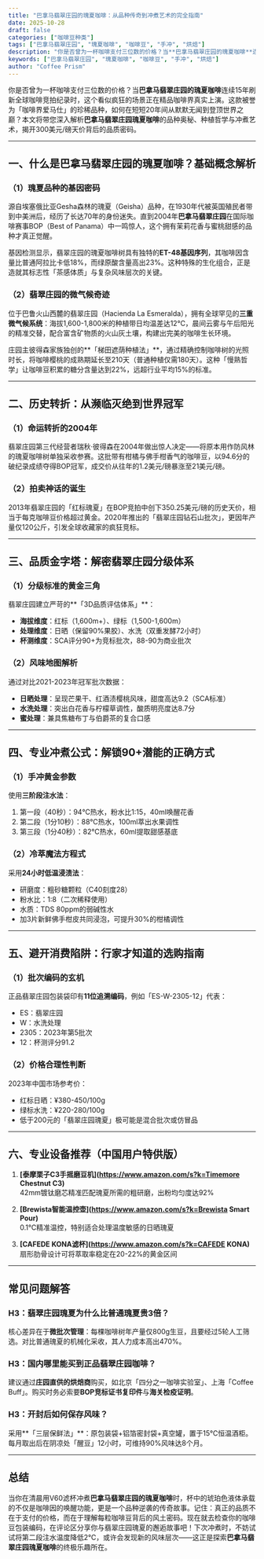 ```yaml
---
title: "巴拿马翡翠庄园的瑰夏咖啡：从品种传奇到冲煮艺术的完全指南"
date: 2025-10-28
draft: false
categories: ["咖啡豆种类"]
tags: ["巴拿马翡翠庄园", "瑰夏咖啡", "咖啡豆", "手冲", "烘焙"]
description: "你是否曾为一杯咖啡支付三位数的价格？当**巴拿马翡翠庄园的瑰夏咖啡**连续15年刷新全球咖啡竞拍纪录时，这个看似疯狂的场景正在精品咖啡界真实上演。这款被誉为「咖啡界爱马仕」的珍稀品种，如何在短短20年间从默默无闻到登顶世界之巅？本文将带您深入解析**巴拿马翡翠庄园瑰夏咖啡**的品种奥秘、种植哲..."
keywords: ["巴拿马翡翠庄园", "瑰夏咖啡", "咖啡豆", "手冲", "烘焙"]
author: "Coffee Prism"
---
```


你是否曾为一杯咖啡支付三位数的价格？当**巴拿马翡翠庄园的瑰夏咖啡**连续15年刷新全球咖啡竞拍纪录时，这个看似疯狂的场景正在精品咖啡界真实上演。这款被誉为「咖啡界爱马仕」的珍稀品种，如何在短短20年间从默默无闻到登顶世界之巅？本文将带您深入解析**巴拿马翡翠庄园瑰夏咖啡**的品种奥秘、种植哲学与冲煮艺术，揭开300美元/磅天价背后的品质密码。

---

## 一、什么是巴拿马翡翠庄园的瑰夏咖啡？基础概念解析

### （1）瑰夏品种的基因密码
源自埃塞俄比亚Gesha森林的瑰夏（Geisha）品种，在1930年代被英国殖民者带到中美洲后，经历了长达70年的身份迷失。直到2004年**巴拿马翡翠庄园**在国际咖啡赛事BOP（Best of Panama）中一鸣惊人，这个拥有茉莉花香与蜜桃甜感的品种才真正觉醒。

基因检测显示，翡翠庄园的瑰夏咖啡树具有独特的**ET-48基因序列**，其咖啡因含量比普通阿拉比卡低18%，而绿原酸含量高出23%。这种特殊的生化组合，正是造就其标志性「茶感体质」与复杂风味层次的关键。

### （2）翡翠庄园的微气候奇迹
位于巴鲁火山西麓的翡翠庄园（Hacienda La Esmeralda），拥有全球罕见的**三重微气候系统**：海拔1,600-1,800米的种植带日均温差达12℃，晨间云雾与午后阳光的精准交替，配合富含矿物质的火山灰土壤，构建出完美的咖啡生长环境。

庄园主彼得森家族独创的**「梯田遮荫种植法」**，通过精确控制咖啡树的光照时长，将咖啡樱桃的成熟期延长至210天（普通种植仅需180天）。这种「慢熟哲学」让咖啡豆积累的糖分含量达到22%，远超行业平均15%的标准。

---

## 二、历史转折：从濒临灭绝到世界冠军

### （1）命运转折的2004年
翡翠庄园第三代经营者瑞秋·彼得森在2004年做出惊人决定——将原本用作防风林的瑰夏咖啡树单独采收参赛。这批带有柑橘与佛手柑香气的咖啡豆，以94.6分的破纪录成绩夺得BOP冠军，成交价从往年的1.2美元/磅暴涨至21美元/磅。

### （2）拍卖神话的诞生
2013年翡翠庄园的「红标瑰夏」在BOP竞拍中创下350.25美元/磅的历史天价，相当于每克咖啡豆价格超过黄金。2020年推出的「翡翠庄园钻石山批次」，更因年产量仅120公斤，引发全球收藏家的疯狂竞标。

---

## 三、品质金字塔：解密翡翠庄园分级体系

### （1）分级标准的黄金三角
翡翠庄园建立严苛的**「3D品质评估体系」**：
- **海拔维度**：红标（1,600m+）、绿标（1,500-1,600m）
- **处理维度**：日晒（保留90%果胶）、水洗（双重发酵72小时）
- **杯测维度**：SCA评分90+为竞标批次，88-90为商业批次

### （2）风味地图解析
通过对比2021-2023年冠军批次数据：
- **日晒处理**：呈现芒果干、红酒渍樱桃风味，甜度高达9.2（SCA标准）
- **水洗处理**：突出白花香与柠檬草调性，酸质明亮度达8.7分
- **蜜处理**：兼具焦糖布丁与伯爵茶的复合口感

---

## 四、专业冲煮公式：解锁90+潜能的正确方式

### （1）手冲黄金参数
使用**三阶段注水法**：
1. 第一段（40秒）：94℃热水，粉水比1:15，40ml唤醒花香
2. 第二段（1分10秒）：88℃热水，100ml萃出水果调性
3. 第三段（1分40秒）：82℃热水，60ml提取甜感基底

### （2）冷萃魔法方程式
采用**24小时低温浸渍法**：
- 研磨度：粗砂糖颗粒（C40刻度28）
- 粉水比：1:8（二次稀释使用）
- 水质：TDS 80ppm的弱碱性水
- 加3片新鲜佛手柑皮共同浸泡，可提升30%的柑橘调性

---

## 五、避开消费陷阱：行家才知道的选购指南

### （1）批次编码的玄机
正品翡翠庄园包装袋印有**11位追溯编码**，例如「ES-W-2305-12」代表：
- ES：翡翠庄园
- W：水洗处理
- 2305：2023年第5批次
- 12：杯测评分91.2

### （2）价格合理性判断
2023年中国市场参考价：
- 红标日晒：¥380-450/100g
- 绿标水洗：¥220-280/100g
- 低于200元的「翡翠庄园瑰夏」极可能是混合批次或仿冒品

---

## 六、专业设备推荐（中国用户特供版）

1. **[泰摩栗子C3手摇磨豆机](https://www.amazon.com/s?k=Timemore Chestnut C3)**  
   42mm镀钛磨芯精准匹配瑰夏所需的粗研磨，出粉均匀度达92%

2. **[Brewista智能温控壶](https://www.amazon.com/s?k=Brewista Smart Pour)**  
   0.1℃精准温控，特别适合处理温度敏感的日晒瑰夏

3. **[CAFEDE KONA滤杯](https://www.amazon.com/s?k=CAFEDE KONA)**  
   扇形肋骨设计可将萃取率稳定在20-22%的黄金区间

---

## 常见问题解答

### H3：翡翠庄园瑰夏为什么比普通瑰夏贵3倍？
核心差异在于**微批次管理**：每棵咖啡树年产量仅800g生豆，且要经过5轮人工筛选。对比普通瑰夏的机械化采收，其人力成本高出470%。

### H3：国内哪里能买到正品翡翠庄园咖啡？
建议通过**庄园直供的烘焙商**购买，如北京「四分之一咖啡实验室」、上海「Coffee Buff」。购买时务必索要**BOP竞标证书复印件**与**海关检疫证明**。

### H3：开封后如何保存风味？
采用**「三层保鲜法」**：原包装袋+铝箔密封袋+真空罐，置于15℃恒温酒柜。每月取出后在阴凉处「醒豆」12小时，可维持90%风味达8个月。

---

## 总结

当你在清晨用V60滤杯冲煮**巴拿马翡翠庄园的瑰夏咖啡**时，杯中的琥珀色液体承载的不仅是咖啡因的唤醒功能，更是一个品种逆袭的传奇故事。记住：真正的品质不在于支付的价格，而在于理解每粒咖啡豆背后的风土密码。现在就去检查你的咖啡豆包装编码，在评论区分享你与翡翠庄园瑰夏的邂逅故事吧！下次冲煮时，不妨试试将第二段注水温度降低2℃，或许会发现新的风味层次——这正是探索**巴拿马翡翠庄园瑰夏咖啡**的终极乐趣所在。